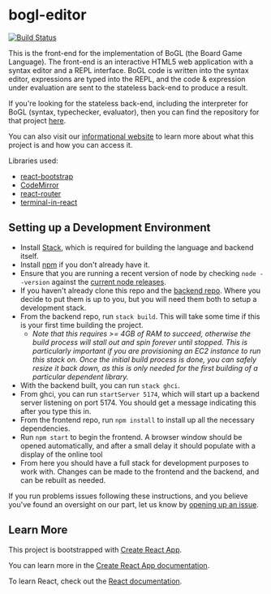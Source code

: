 # bogl-editor

[![Build Status](https://travis-ci.com/The-Code-In-Sheep-s-Clothing/bogl-editor.svg?branch=master)](https://travis-ci.com/The-Code-In-Sheep-s-Clothing/bogl-editor)

This is the front-end for the implementation of BoGL (the Board Game Language). The front-end is an interactive HTML5 web application with a syntax editor and a REPL interface. BoGL code is written into the syntax editor, expressions are typed into the REPL, and the code & expression under evaluation are sent to the stateless back-end to produce a result.

If you're looking for the stateless back-end, including the interpreter for BoGL (syntax, typechecker, evaluator), then you can find the repository for that project [here](https://github.com/The-Code-In-Sheep-s-Clothing/Spiel-Lang).

You can also visit our [informational website](https://the-code-in-sheep-s-clothing.github.io/Spiel-Lang/) to learn more about what this project is and how you can access it.

Libraries used:
* [react-bootstrap](https://react-bootstrap.github.io/)
* [CodeMirror](https://codemirror.net/)
* [react-router](https://github.com/ReactTraining/react-router)
* [terminal-in-react](https://github.com/nitin42/terminal-in-react)

## Setting up a Development Environment
- Install [Stack](https://docs.haskellstack.org/en/stable/README/), which is required for building the language and backend itself.
- Install [npm](https://docs.npmjs.com/downloading-and-installing-node-js-and-npm) if you don't already have it.
- Ensure that you are running a recent version of node by checking `node --version` against the [current node releases](https://nodejs.org/en/).
- If you haven't already clone this repo and the [backend repo](https://github.com/The-Code-In-Sheep-s-Clothing/Spiel-Lang). Where you decide to put them is up to you, but you will need them both to setup a development stack.
- From the backend repo, run `stack build`. This will take some time if this is your first time building the project.
  - *Note that this requires >= 4GB of RAM to succeed, otherwise the build process will stall out and spin forever until stopped. This is particularly important if you are provisioning an EC2 instance to run this stack on. Once the initial build process is done, you can safely resize it back down, as this is only needed for the first building of a particular dependent library.*
- With the backend built, you can run `stack ghci`.
- From ghci, you can run `startServer 5174`, which will start up a backend server listening on port 5174. You should get a message indicating this after you type this in.
- From the frontend repo, run `npm install` to install up all the necessary dependencies.
- Run `npm start` to begin the frontend. A browser window should be opened automatically, and after a small delay it should populate with a display of the online tool
- From here you should have a full stack for development purposes to work with. Changes can be made to the frontend and the backend, and can be rebuilt as needed.

If you run problems issues following these instructions, and you believe you've found an oversight on our part, let us know by [opening up an issue](https://github.com/The-Code-In-Sheep-s-Clothing/Spiel-Front/issues).

## Learn More
This project is bootstrapped with [Create React App](https://github.com/facebook/create-react-app).

You can learn more in the [Create React App documentation](https://facebook.github.io/create-react-app/docs/getting-started).

To learn React, check out the [React documentation](https://reactjs.org/).
